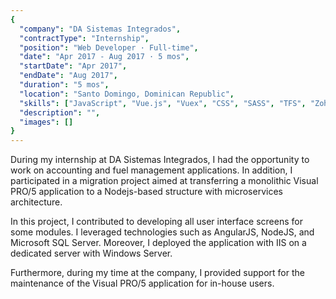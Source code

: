 ```yaml
---
{
  "company": "DA Sistemas Integrados",
  "contractType": "Internship",
  "position": "Web Developer · Full-time",
  "date": "Apr 2017 - Aug 2017 · 5 mos",
  "startDate": "Apr 2017",
  "endDate": "Aug 2017",
  "duration": "5 mos",
  "location": "Santo Domingo, Dominican Republic",
  "skills": ["JavaScript", "Vue.js", "Vuex", "CSS", "SASS", "TFS", "Zoho", "SCRUM"],
  "description": "",
  "images": []
}
---
```

During my internship at DA Sistemas Integrados, I had the opportunity to work on accounting and fuel management applications. In addition, I participated in a migration project aimed at transferring a monolithic Visual PRO/5 application to a Nodejs-based structure with microservices architecture.

In this project, I contributed to developing all user interface screens for some modules. I leveraged technologies such as AngularJS, NodeJS, and Microsoft SQL Server. Moreover, I deployed the application with IIS on a dedicated server with Windows Server.

Furthermore, during my time at the company, I provided support for the maintenance of the Visual PRO/5 application for in-house users.
